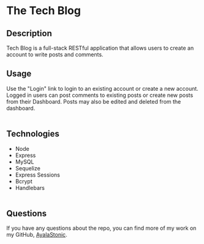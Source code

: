 # The Tech Blog

## Description
Tech Blog is a full-stack RESTful application that allows users to create an account to write posts and comments.
            

## Usage
Use the "Login" link to login to an existing account or create a new account.  Logged in users can post comments to existing posts or create new posts from their Dashboard.  Posts may also be edited and deleted from the dashboard. 
<br><br>


## Technologies
* Node
* Express
* MySQL
* Sequelize
* Express Sessions
* Bcrypt
* Handlebars
<br><br>

## Questions
If you have any questions about the repo, you can find more of my work on my GitHub, [AyalaStonic](https://github.com/AyalaStonic/Tech--Blog).
<br><br>